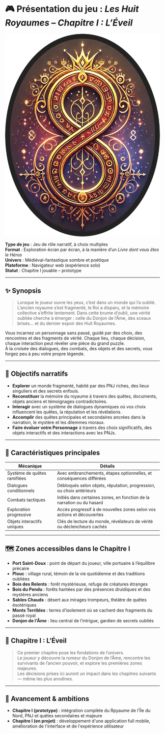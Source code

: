 # 🎮 Présentation du jeu : *Les Huit Royaumes – Chapitre I : L’Éveil*

![logo.png](../assets/img/core/logo.png)

**Type de jeu** : Jeu de rôle narratif, à choix multiples  
**Format** : Exploration écran par écran, à la manière d’un *Livre dont vous êtes le Héros*  
**Univers** : Médiéval-fantastique sombre et poétique  
**Plateforme** : Navigateur web (expérience solo)  
**Statut** : Chapitre I jouable – prototype

---

## ✨ Synopsis

> Lorsque le joueur ouvre les yeux, c’est dans un monde qui l’a oublié. L’ancien royaume s’est fragmenté, le Roi a
> disparu, et la mémoire collective s’effrite lentement. Dans cette brume d’oubli, une vérité oubliée cherche à
> émerger :
> celle du Donjon de l’Âme, des sceaux brisés… et du dernier espoir des Huit Royaumes.

Vous incarnez un personnage sans passé, guidé par des choix, des rencontres et des fragments de vérité. Chaque lieu,
chaque décision, chaque interaction peut révéler une pièce du grand puzzle.  
À la croisée des dialogues, des combats, des objets et des secrets, vous forgez peu à peu votre propre légende.

---

## 🎯 Objectifs narratifs

- **Explorer** un monde fragmenté, habité par des PNJ riches, des lieux singuliers et des secrets enfouis.
- **Reconstituer** la mémoire du royaume à travers des quêtes, documents, objets anciens et témoignages contradictoires.
- **Interagir** avec un système de dialogues dynamiques où vos choix influencent les quêtes, la réputation et les
  révélations.
- **Accomplir** des quêtes principales et secondaires ancrées dans la narration, le mystère et les dilemmes moraux.
- **Faire évoluer votre Personnage** à travers des choix significatifs, des objets interactifs et des interactions avec
  les PNJs.

---

## 🧩 Caractéristiques principales

| Mécanique                   | Détails                                                                |
|-----------------------------|------------------------------------------------------------------------|
| Système de quêtes ramifiées | Avec embranchements, étapes optionnelles, et conséquences différées    |
| Dialogues conditionnels     | Débloqués selon objets, réputation, progression, ou choix antérieurs   |
| Combats tactiques           | Initiés dans certaines zones, en fonction de la narration ou du hasard |
| Exploration progressive     | Accès progressif à de nouvelles zones selon vos actions et découvertes |
| Objets interactifs uniques  | Clés de lecture du monde, révélateurs de vérité ou déclencheurs cachés |

---

## 🗺️ Zones accessibles dans le Chapitre I

- **Port Saint-Doux** : point de départ du joueur, ville portuaire à l’équilibre précaire
- **Plouc** : village rural, témoin de la vie quotidienne et des traditions oubliées
- **Bois des Relents** : forêt mystérieuse, refuge de créatures étranges
- **Bois du Pendu** : forêts hantées par des présences druidiques et des mystères anciens
- **Sables Chauds** : désert aux mirages trompeurs, théâtre de quêtes ésotériques
- **Monts Terribles** : terres d’isolement où se cachent des fragments du passé royal
- **Donjon de l'Âme** : lieu central de l’intrigue, gardien de secrets oubliés

---

## 📜 Chapitre I : L’Éveil

> Ce premier chapitre pose les fondations de l’univers.  
> Le joueur y découvre la rumeur du Donjon de l’Âme, rencontre les survivants de l’ancien pouvoir, et explore les
> premières zones majeures.  
> Les décisions prises ici auront un impact dans les chapitres suivants — même les plus anodines.

---

## 🧪 Avancement & ambitions

- **Chapitre I (prototype)** : intégration complète du Rpyaume de l'Île du Nord, PNJ et quêtes secondaires et majeure
- **Chapitre I (en projet)** : développement d'une application full mobile, amélioration de l'interface et de
  l'expérience utilisateur
